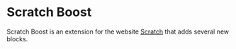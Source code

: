 # Scratch Boost
Scratch Boost is an extension for the website [Scratch](http://scratch.mit.edu) that adds several new blocks.
